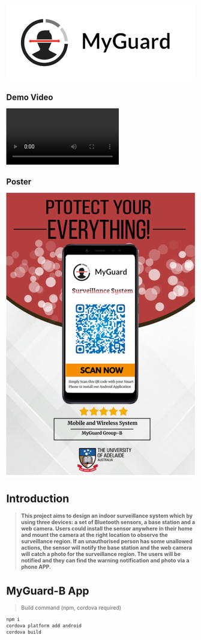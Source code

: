![](https://github.com/Qiming-Liu/MyGuard/raw/main/Res/logo.png)  

## Demo Video
![](https://github.com/Qiming-Liu/MyGuard/raw/main/Res/MyGuard-B.mp4)  

## Poster
![](https://github.com/Qiming-Liu/MyGuard/raw/main/Res/poster.png)  

# Introduction
> #### This project aims to design an indoor surveillance system which by using three devices: a set of Bluetooth sensors, a base station and a web camera. Users could install the sensor anywhere in their home and mount the camera at the right location to observe the surveillance region. If an unauthorised person has some unallowed actions, the sensor will notify the base station and the web camera will catch a photo for the surveillance region. The users will be notified and they can find the warning notification and photo via a phone APP. 

# MyGuard-B App
> Build command (npm, cordova required)

```d
npm i
cordova platform add android
cordova build
```

